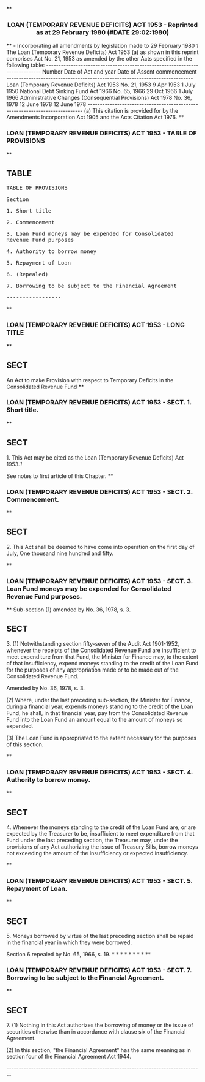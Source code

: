 **<b>

### <center><name>LOAN (TEMPORARY REVENUE DEFICITS) ACT 1953 - Reprinted as at 29 February 1980 (#DATE 29:02:1980) </name></center>
</b>** - Incorporating all amendments by legislation made to 29 February 1980<lf> *1* The Loan (Temporary Revenue Deficits) Act 1953 (a) as shown in this reprint<lf> comprises Act No. 21, 1953 as amended by the other Acts specified in the<lf> following table:<lf> ---------------------------------------------------------------------------- <lf>                                 Number                       Date of<lf>     Act                         and year        Date of<lf>                                                 Assent       commencement<lf> ---------------------------------------------------------------------------- <lf>     Loan (Temporary Revenue<lf>     Deficits) Act 1953          No. 21, 1953    9 Apr 1953   1 July 1950<lf>     National Debt Sinking<lf>     Fund Act 1966               No. 65, 1966    29 Oct 1966  1 July 1966<lf>     Administrative Changes<lf>     (Consequential<lf>     Provisions) Act 1978        No. 36, 1978    12 June 1978 12 June 1978<lf> ---------------------------------------------------------------------------- <lf>   (a)  This citation is provided for by the Amendments Incorporation Act 1905<lf> and the Acts Citation Act 1976.<lf> <lf> <lf> <lf> </lf></lf></lf></lf></lf></lf></lf></lf></lf></lf></lf></lf></lf></lf></lf></lf></lf></lf></lf></lf></lf></lf>
**<b>

### <name>LOAN (TEMPORARY REVENUE DEFICITS) ACT 1953 - TABLE OF PROVISIONS </name>
</b>** 

## TABLE
<tables> <tt>                             TABLE  OF  PROVISIONS<lf> 

<lf> Section<lf> <p>  1\.        Short title<lf> <p>  2\.        Commencement<lf> <p>  3\.        Loan Fund moneys may be expended for Consolidated Revenue Fund<lf>             purposes<lf> <p>  4\.        Authority to borrow money<lf> <p>  5\.        Repayment of Loan<lf> <p>  6\.        (Repealed)<lf> <p>  7\.        Borrowing to be subject to the Financial Agreement<lf> <p><lf>                                -----------------<lf> <p><lf> </lf></p></lf></lf></p></lf></p></lf></p></lf></p></lf></p></lf></lf></p></lf></p></lf></p></lf></lf>
</lf></tt></tables>
**<b>

### <name>LOAN (TEMPORARY REVENUE DEFICITS) ACT 1953 - LONG TITLE </name>
</b>** 

## SECT
<sect> An Act to make Provision with respect to Temporary Deficits in the Consolidated Revenue Fund </sect>
**<b>

### <name>LOAN (TEMPORARY REVENUE DEFICITS) ACT 1953 - SECT. 1\. Short title. </name>
</b>** 

## SECT
<sect>   1\. This Act may be cited as the Loan (Temporary Revenue Deficits) Act 1953.*1* 

<lf> See notes to first article of this Chapter. </lf>
</sect>
**<b>

### <name>LOAN (TEMPORARY REVENUE DEFICITS) ACT 1953 - SECT. 2\. Commencement. </name>
</b>** 

## SECT
<sect>   2\. This Act shall be deemed to have come into operation on the first day of July, One thousand nine hundred and fifty. 

<lf> </lf>
</sect>
**<b>

### <name>LOAN (TEMPORARY REVENUE DEFICITS) ACT 1953 - SECT. 3\. Loan Fund moneys may be expended for Consolidated Revenue Fund purposes. </name>
</b>** Sub-section (1) amended by No. 36, 1978, s. 3\. 

## SECT
<sect>   3\. (1) Notwithstanding section fifty-seven of the Audit Act 1901-1952, whenever the receipts of the Consolidated Revenue Fund are insufficient to meet expenditure from that Fund, the Minister for Finance may, to the extent of that insufficiency, expend moneys standing to the credit of the Loan Fund for the purposes of any appropriation made or to be made out of the Consolidated Revenue Fund. 

<lf> Amended by No. 36, 1978, s. 3\. <p>  (2) Where, under the last preceding sub-section, the Minister for Finance, during a financial year, expends moneys standing to the credit of the Loan Fund, he shall, in that financial year, pay from the Consolidated Revenue Fund into the Loan Fund an amount equal to the amount of moneys so expended. </p><p><lf>   (3) The Loan Fund is appropriated to the extent necessary for the purposes of this section. <p><lf> </lf></p></lf></p></lf>
</sect>
**<b>

### <name>LOAN (TEMPORARY REVENUE DEFICITS) ACT 1953 - SECT. 4\. Authority to borrow money. </name>
</b>** 

## SECT
<sect>   4\. Whenever the moneys standing to the credit of the Loan Fund are, or are expected by the Treasurer to be, insufficient to meet expenditure from that Fund under the last preceding section, the Treasurer may, under the provisions of any Act authorizing the issue of Treasury Bills, borrow moneys not exceeding the amount of the insufficiency or expected insufficiency. 

<lf> </lf>
</sect>
**<b>

### <name>LOAN (TEMPORARY REVENUE DEFICITS) ACT 1953 - SECT. 5\. Repayment of Loan. </name>
</b>** 

## SECT
<sect>   5\. Moneys borrowed by virtue of the last preceding section shall be repaid in the financial year in which they were borrowed. 

<lf> Section 6 repealed by No. 65, 1966, s. 19.<lf>                          *   *   *   *   *   *   *   *<lf> <lf> </lf></lf></lf></lf>
</sect>
**<b>

### <name>LOAN (TEMPORARY REVENUE DEFICITS) ACT 1953 - SECT. 7\. Borrowing to be subject to the Financial Agreement. </name>
</b>** 

## SECT
<sect>   7\. (1) Nothing in this Act authorizes the borrowing of money or the issue of securities otherwise than in accordance with clause six of the Financial Agreement. 

<lf>   (2) In this section,  "the Financial Agreement"  has the same meaning as in section four of the Financial Agreement Act 1944\. <p><lf> ------------------------------------------------------------------------------ -- </lf></p></lf>
</sect>
